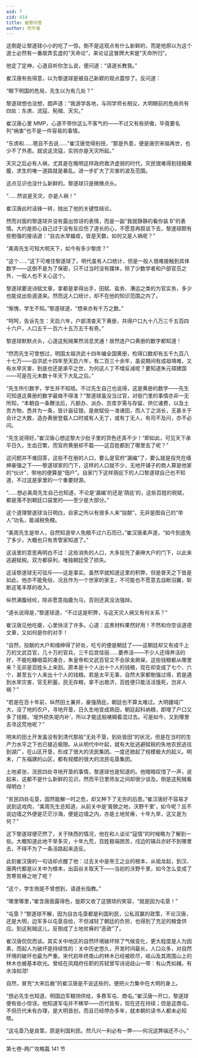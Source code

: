 ```yaml
---
aid: 7
zid: 414
title: 崔黎对答
author: 吹牛者
---
```


这倒是让黎遂球小小的吃了一惊。倒不是这观点有什么新鲜的，而是他原以为这个道士必然有一番故弄玄虚的“天命论”，来论证这冒牌大宋是“天命所归”。

他定了定神，心道且听你怎么说，便问道：“请道长教我。”

崔汉唐有些得意，以为黎遂球是被自己新颖的观点震惊了。反问道：

“眼下明国的危局，先生以为有几处？”

黎遂球想也没想，朗声道：“我游学各地，与同学师长相议，大明眼前的危局共有四处：东虏、流寇、髡贼、天灾。”

崔汉唐心里 MMP，心道不带你这么不客气的――不过又有些骄傲，毕竟要名列“祸害”也不是一件容易的事情。

“东虏和……嗯且不去说……”崔汉唐觉得别扭，“那是外患，便是唐宗宋祖再世，也少不了外患。就说这流寇，实则亦是天灾所起。”

天灾之后必有人祸，尤其是在晚明这样政府救济虚弱的时代，灾民很难得到钱粮果腹，求生的唯一道路就是暴乱。进一步扩大了灾害的波及范围。

这点见识也没什么新鲜的。黎遂球只是微微点头。

“……然说是天灾，亦是人祸！”

崔汉唐此时话锋一转，抛出了他的关键性结论。

然而对面的黎遂球并没有露出惊讶的表情，而是一副“我就静静的看你装 B”的表情。大约是担心自己过于没有反应伤了道长的心，不愿意再叙谈下去，黎遂球颇有些勉强的接话道：“自古水旱蝗疫，皆是天数，如何又是人祸呢？”

“美周先生可知大明天下，如今有多少黎庶？”

“这个……”这下可难住黎遂球了。明代虽有人口统计，但是一般人很难接触到具体数字――这倒不是为了保密，只不过当时没有媒体，除了少数学者和户部官员之外，一般人也不关心这个。

黎遂球要说诗赋文章，拿都是拿得出手，田赋、盐务、漕运之类的为官实务，多少也能说出些道道来。然而这人口统计，却不在他的知识范围之内了。

“惭愧，学生不知。”黎遂球道，“想来亦有千万之数。”

“呵呵，告诉先生：天启六年，户部清查天下黄册，共得户口九十八万三千五百四十六户，人口五千一百六十五万五千有奇。”

黎遂球默默点头，心道这髡贼果然消息灵通！居然连户口黄册的数字都知道！

“然而先生可曾想过，明国太祖洪武十四年编全国黄册，检得口数却有五千九百八十七万――自洪武十四年至天启六年，有二百三十余年，虽说期间有成祖靖难，又有水旱灾害，到底也还是承平之世，为何这人丁不增反减呢？要知道朱元璋建国――可是在元末数十年天下大乱之后。”

“先生所引数字，学生并不知晓。不过先生自己也说得，这是黄册的数字――先生可知道这黄册的数字最做不得准？”黎遂球虽没当过官，对衙门里的事情亦非一无所知，“本朝自一条鞭法后，凡额办、派办、京库岁需与存留、供亿诸费，以及土贡方物，悉并为一条，皆计亩征银。是故赋役一准诸田，而人丁之消长，无甚关于会计之大数，造办黄册登载人口时或有人无丁，或有丁无人，有司不及问，亦不必问。

“先生说得好。”崔汉唐心想这黎大少肚子里的货色还真不少！“即如此，可见天下承平日久，生齿日繁，而官府黄册却不载――这百姓都到了哪里去了呢？”

这问题并不难回答，这些不在册的人口，要么是官府“漏编”了，要么就是投充在缙绅豪强之下――黎遂球家的门下，这样的人口就不少，无地开铺子的商人算是他家的“伙计”，带地的便算是“佃户”。自家门下这样荫庇下的人口黎遂球自己也不知道，不过这是家里的一个重要财源。

“……想必美周先生自己也知道，不论是‘漏编’的还是‘荫庇’的，这些百姓的税赋，都是落不到朝廷口袋里的――至少是大部分。”

这个道理黎遂球当日明白，自家之所以有很多人来“投献”，无非是图自己的“举人”功名，能减税免粮。

“美周先生是举人，自然知道举人免粮不过六石而已，”崔汉唐柔声道，“如今到底免了多少，大概也只有贵管家知道了。”

这话里的意思再明白不过：这些消失的人口，大多投充了豪绅大户的门下，以此来逃避赋税。双方都获利，唯独朝廷受了损失。

这话黎遂球无可驳斥――这是事实。虽然早就知道这里的积弊，但是普天之下皆是如此，他亦不能免俗，况且作为一个世家的家主，不可能也不愿意去自断羽翼，斩断这笔丰厚的收入。

纵然满腹经纶，除非愿意指鹿为马，否则还真没法强辩。

“道长说得是，”黎遂球道，“不过这是积弊，与这天灾人祸又有何关系？”

崔汉唐见他吃瘪，心里快活了许多。心道：这黑材料果然好用！不然和你空谈道德文章，又如何是你的对手！

“自然，投献的大户和缙绅得了好处，吃亏的便是朝廷了――这朝廷却又有成千上万的文武百官，几十万的官兵，三千后宫佳丽……要养活――不少人还得养活的好，不能吃糠咽菜的凑合，朱皇帝和文武百官又不会尿金屙屎，这些钱粮都从哪里来？无非是百姓头上来刮。原本是十个人出十个人的钱粮，现在却变成了七个、六个，甚至五个人来出十个人的钱粮。若是太平无事，自然大家都勉强过得，若是遇到水旱灾害，官无积蓄，民无存粮，拿不出救济，百姓便只能活活饿死，岂非人祸？”

“若是在百十年前，纵然田土兼并，豪强荫庇，朝廷也不算太难过。大明疆域广大，没了地的农户，寻地开垦，日久生地变成熟田，朝廷起科纳粮，即增了户口又多了钱粮，‘堤外损失堤内补’，所以才能这般裱糊着混过去。可是如今，又到哪里去寻这荒地呢？”

明末的田土开发虽没有到清代那般“无处不垦，到处皆田”的状况，但是在当时的生产力水平之下也已接近极限。从从明代中叶起，就有大批逃避赋税的失地农民逃往到湖广，在山区开垦，形成了很大的流民集团。一度还掀起了规模极大的起义。明末，广东福建的山区，都有规模的很大的流民屯垦集团。

土地紧张，流民四处寻地开垦的事情，黎遂球也是知道的。他暗暗叹惜了一声，说起来，这都不是什么新鲜的见识，然而平日里师友之间却很少谈及。倒是这髡贼看得明白！

“贫民四处屯垦，固然能解一时之危，却又种下了无穷的后患。”崔汉唐好不容易才说到这戏肉，“美周先生总知道，从前关中是‘膏腴之地，沃野千里’，如今呢？且不说边墙之外便是茫茫沙海，便是边墙之内，亦是土地贫瘠，十年九旱，这又是为何？”

这下黎遂球便茫然了，关于陕西的情况，他在和人谈论“寇情”的时候略为了解到一些。大概知道此地干旱多灾，十年九荒，百姓极端困苦，戍边的镇兵亦好不到哪里去，不得不为了一条活路起来造反。

此刻崔汉唐的一句话却点醒了他：过去关中是帝王之业的根本，从祖龙起，到汉、唐两代都是以关中为根本，出函谷关取天下――当初的沃野千里，如今怎么变成了苦寒贫瘠之地了呢？

“这个，学生倒是不曾想到，请道长指教。”

“哪里哪里，”崔含唐面露得色，旋即又收了这猥琐的笑容，“就是因为屯垦！”

“屯垦？”黎遂球不解，因为自古屯垦都是利国利民，公私双赢的政策，不论汉唐，还是大明，边军多以屯垦自给，不但减轻了朝廷的负担，也得到了充足的粮食供应。到这髡贼这儿，反倒成了土地贫瘠的“恶政”了。

崔汉唐侃侃而谈。其实关中地区的自然环境破坏除了气候变化，更大程度是人为因素，而起人为破坏是持续性的：关中历史悠久，开发时间最长，人口众多，对自然环境的破坏也最为严重。宋代初年终南山的林木已经被砍尽，岐山及其周围山上的林木也被基本砍光。曾经在凤翔府任职的苏轼曾写诗说歧山一带：有山秃如赭，有水浊如泔!

自然，冒充“大宋后裔”的崔汉唐是不说这些的，便把火力集中在大明的身上。

“想必先生也知道，明国边军粮饷供给，多靠军屯、商屯。”崔汉唐一开口，黎遂球便有些小惊讶。他知道军屯并不稀罕――历代皆有，现在还在持续；但是这商屯，不但历代未有办理，是大明首创，而且已经停办多年，就本朝的读书人都未必知晓。

“这屯垦乃是良策，原是利国利民。然凡兴一利必有一弊――何况这弊端还不小。”

---

第七卷-两广攻略篇 141 节
